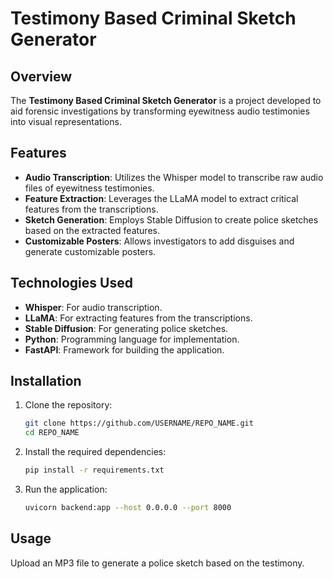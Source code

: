 # Testimony Based Criminal Sketch Generator

## Overview
The **Testimony Based Criminal Sketch Generator** is a project developed to aid forensic investigations by transforming eyewitness audio testimonies into visual representations.

## Features
- **Audio Transcription**: Utilizes the Whisper model to transcribe raw audio files of eyewitness testimonies.
- **Feature Extraction**: Leverages the LLaMA model to extract critical features from the transcriptions.
- **Sketch Generation**: Employs Stable Diffusion to create police sketches based on the extracted features.
- **Customizable Posters**: Allows investigators to add disguises and generate customizable posters.

## Technologies Used
- **Whisper**: For audio transcription.
- **LLaMA**: For extracting features from the transcriptions.
- **Stable Diffusion**: For generating police sketches.
- **Python**: Programming language for implementation.
- **FastAPI**: Framework for building the application.

## Installation
1. Clone the repository:
    ```bash
    git clone https://github.com/USERNAME/REPO_NAME.git
    cd REPO_NAME
    ```

2. Install the required dependencies:
    ```bash
    pip install -r requirements.txt
    ```

3. Run the application:
    ```bash
    uvicorn backend:app --host 0.0.0.0 --port 8000
    ```

## Usage
Upload an MP3 file to generate a police sketch based on the testimony.
